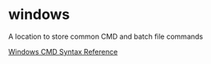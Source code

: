 # windows
A location to store common CMD and batch file commands

[Windows CMD Syntax Reference](https://ss64.com/nt/syntax.html)
